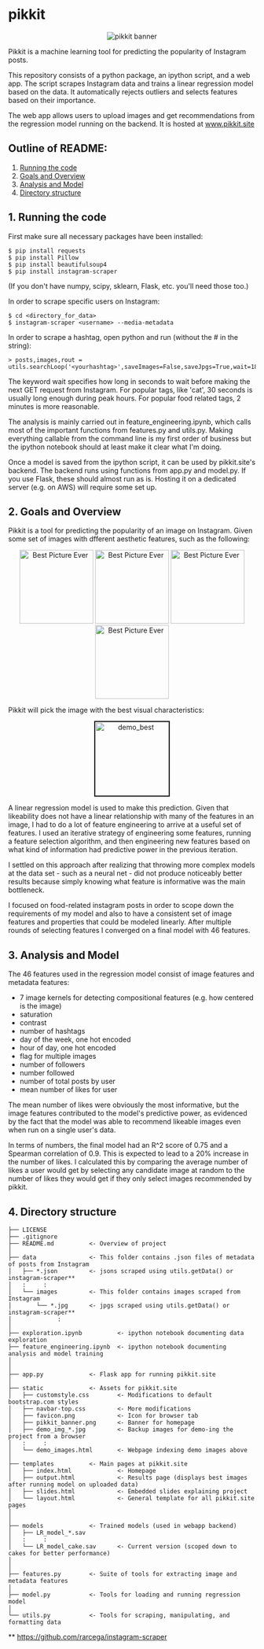 # pikkit

<p align="center">
  <img src="http://pikkit.site/static/pikkit_banner.png" alt="pikkit banner"/>
</p>

Pikkit is a machine learning tool for predicting the popularity of Instagram posts.

This repository consists of a python package, an ipython script, and a web app. The script scrapes Instagram data and trains a linear regression model based on the data. It automatically rejects outliers and selects features based on their importance.

The web app allows users to upload images and get recommendations from the regression model running on the backend. It is hosted at www.pikkit.site


## Outline of README:
1. [Running the code](#Runcode)
2. [Goals and Overview](#Goals)
3. [Analysis and Model](#Analysis)
4. [Directory structure](#Organization)



<a id='Runcode'></a>
## 1. Running the code

First make sure all necessary packages have been installed:

    $ pip install requests
    $ pip install Pillow
    $ pip install beautifulsoup4
    $ pip install instagram-scraper
    
(If you don't have numpy, scipy, sklearn, Flask, etc. you'll need those too.)
    
In order to scrape specific users on Instagram:

    $ cd <directory_for_data>
    $ instagram-scraper <username> --media-metadata 

In order to scrape a hashtag, open python and run (without the # in the string):

    > posts,images,rout = utils.searchLoop('<yourhashtag>',saveImages=False,saveJpgs=True,wait=180)
  
The keyword wait specifies how long in seconds to wait before making the next GET request from Instagram. For popular tags, like 'cat', 30 seconds is usually long enough during peak hours. For popular food related tags, 2 minutes is more reasonable.

The analysis is mainly carried out in feature_engineering.ipynb, which calls most of the important functions from features.py and utils.py. Making everything callable from the command line is my first order of business but the ipython notebook should at least make it clear what I'm doing.

Once a model is saved from the ipython script, it can be used by pikkit.site's backend. The backend runs using functions from app.py and model.py. If you use Flask, these should almost run as is. Hosting it on a dedicated server (e.g. on AWS) will require some set up.
    

<a id='Goals'></a>
## 2. Goals and Overview

Pikkit is a tool for predicting the popularity of an image on Instagram.
Given some set of images with dfferent aesthetic features, such as the following:

<p align="center">
<img src="http://pikkit.site/static/demo_img_best.jpg" alt="Best Picture Ever" height=150px width=150px>
<img src="http://pikkit.site/static/demo_img_contrast.jpg" alt="Best Picture Ever" height=150px width=150px>
<img src="http://pikkit.site/static/demo_img_corner.jpg" alt="Best Picture Ever" height=150px width=150px>
<img src="http://pikkit.site/static/demo_img_gray.jpg" alt="Best Picture Ever" height=150px width=150px>
</p>

Pikkit will pick the image with the best visual characteristics:

<p align="center">
<img src="http://pikkit.site/static/demo_img_best.jpg" alt="demo_best" height=150px width=150px border="2">
</p>

A linear regression model is used to make this prediction. Given that likeability does not have a linear relationship with many of the features in an image, I had to do a lot of feature engineering to arrive at a useful set of features. I used an iterative strategy of engineering some features, running a feature selection algorithm, and then engineering new features based on what kind of information had predictive power in the previous iteration.

I settled on this approach after realizing that throwing more complex models at the data set - such as a neural net - did not produce noticeably better results because simply knowing what feature is informative was the main bottleneck.

I focused on food-related instagram posts in order to scope down the requirements of my model and also to have a consistent set of image features and properties that could be modeled linearly. After multiple rounds of selecting features I converged on a final model with 46 features.


<a id='Analysis'></a>
## 3. Analysis and Model

The 46 features used in the regression model consist of image features and metadata features:
* 7 image kernels for detecting compositional features (e.g. how centered is the image)
* saturation
* contrast
* number of hashtags
* day of the week, one hot encoded
* hour of day, one hot encoded
* flag for multiple images
* number of followers
* number followed
* number of total posts by user
* mean number of likes for user

The mean number of likes were obviously the most informative, but the image features contributed to the model's predictive power, as evidenced by the fact that the model was able to recommend likeable images even when run on a single user's data.

In terms of numbers, the final model had an R^2 score of 0.75 and a Spearman correlation of 0.9. This is expected to lead to a 20% increase in the number of likes. I calculated this by comparing the average number of likes a user would get by selecting any candidate image at random to the number of likes they would get if they only select images recommended by pikkit.


<a id='Organization'></a>
## 4. Directory structure

    ├── LICENSE
    ├── .gitignore
    ├── README.md          <- Overview of project
    │
    ├── data               <- This folder contains .json files of metadata of posts from Instagram
    │   ├── *.json         <- jsons scraped using utils.getData() or instagram-scraper**
    │   :     :
    │   └── images         <- This folder contains images scraped from Instagram
    │       └── *.jpg      <- jpgs scraped using utils.getData() or instagram-scraper**
    │             :
    │
    ├── exploration.ipynb          <- ipython notebook documenting data exploration
    ├── feature_engineering.ipynb  <- ipython notebook documenting analysis and model training
    │
    │
    ├── app.py             <- Flask app for running pikkit.site
    │
    ├── static             <- Assets for pikkit.site
    │   ├── customstyle.css        <- Modifications to default bootstrap.com styles
    │   ├── navbar-top.css         <- More modifications
    │   ├── favicon.png            <- Icon for browser tab
    │   ├── pikkit_banner.png      <- Banner for homepage
    │   ├── demo_img_*.jpg         <- Backup images for demo-ing the project from a browser
    │   :     :
    │   └── demo_images.html       <- Webpage indexing demo images above
    │
    ├── templates          <- Main pages at pikkit.site
    │   ├── index.html             <- Homepage
    │   ├── output.html            <- Results page (displays best images after running model on uploaded data)
    │   ├── slides.html            <- Embedded slides explaining project
    │   └── layout.html            <- General template for all pikkit.site pages
    │
    │
    ├── models             <- Trained models (used in webapp backend)
    │   ├── LR_model_*.sav 
    │   :     :
    │   └── LR_model_cake.sav      <- Current version (scoped down to cakes for better performance)
    │
    │
    ├── features.py        <- Suite of tools for extracting image and metadata features
    │  
    ├── model.py           <- Tools for loading and running regression model
    │
    └── utils.py           <- Tools for scraping, manipulating, and formatting data
   
\*\* https://github.com/rarcega/instagram-scraper
